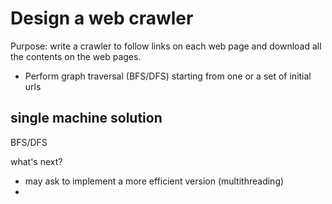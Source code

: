# Design a web crawler

Purpose: write a crawler to follow links on each web page and download all the contents on the web pages.

- Perform graph traversal (BFS/DFS) starting from one or a set of initial urls

## single machine solution

BFS/DFS

what's next?

- may ask to implement a more efficient version (multithreading)
- 